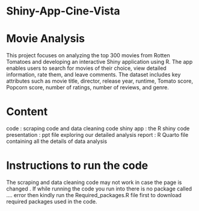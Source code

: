 # Shiny-App-Cine-Vista
# Movie Analysis
This project focuses on analyzing the top 300 movies from Rotten Tomatoes and developing an interactive Shiny application using R. The app enables users to search for movies of their choice, view detailed information, rate them, and leave comments. The dataset includes key attributes such as movie title, director, release year, runtime, Tomato score, Popcorn score, number of ratings, number of reviews, and genre.
# Content 
code : scraping code and data cleaning code
shiny app : the R shiny code
presentation : ppt file exploring our detailed analysis
report : R Quarto file containing all the details of data analysis 
# Instructions to run the code
The scraping and data cleaning code may not work in case the page is changed .
If while running the code you run into there is no package called .... error then kindly run the Required_packages.R file first to download required packages used in the code.

